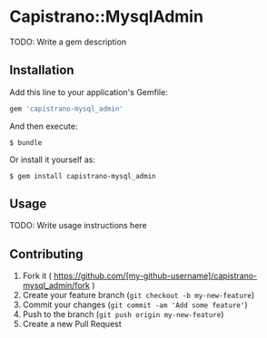# Capistrano::MysqlAdmin

TODO: Write a gem description

## Installation

Add this line to your application's Gemfile:

```ruby
gem 'capistrano-mysql_admin'
```

And then execute:

    $ bundle

Or install it yourself as:

    $ gem install capistrano-mysql_admin

## Usage

TODO: Write usage instructions here

## Contributing

1. Fork it ( https://github.com/[my-github-username]/capistrano-mysql_admin/fork )
2. Create your feature branch (`git checkout -b my-new-feature`)
3. Commit your changes (`git commit -am 'Add some feature'`)
4. Push to the branch (`git push origin my-new-feature`)
5. Create a new Pull Request
